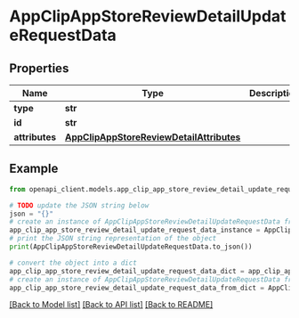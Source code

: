# AppClipAppStoreReviewDetailUpdateRequestData


## Properties

Name | Type | Description | Notes
------------ | ------------- | ------------- | -------------
**type** | **str** |  | 
**id** | **str** |  | 
**attributes** | [**AppClipAppStoreReviewDetailAttributes**](AppClipAppStoreReviewDetailAttributes.md) |  | [optional] 

## Example

```python
from openapi_client.models.app_clip_app_store_review_detail_update_request_data import AppClipAppStoreReviewDetailUpdateRequestData

# TODO update the JSON string below
json = "{}"
# create an instance of AppClipAppStoreReviewDetailUpdateRequestData from a JSON string
app_clip_app_store_review_detail_update_request_data_instance = AppClipAppStoreReviewDetailUpdateRequestData.from_json(json)
# print the JSON string representation of the object
print(AppClipAppStoreReviewDetailUpdateRequestData.to_json())

# convert the object into a dict
app_clip_app_store_review_detail_update_request_data_dict = app_clip_app_store_review_detail_update_request_data_instance.to_dict()
# create an instance of AppClipAppStoreReviewDetailUpdateRequestData from a dict
app_clip_app_store_review_detail_update_request_data_from_dict = AppClipAppStoreReviewDetailUpdateRequestData.from_dict(app_clip_app_store_review_detail_update_request_data_dict)
```
[[Back to Model list]](../README.md#documentation-for-models) [[Back to API list]](../README.md#documentation-for-api-endpoints) [[Back to README]](../README.md)


